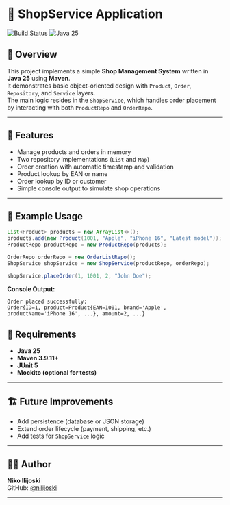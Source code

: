 # 🏪 ShopService Application

[![Build Status](https://github.com/ilijoski/shopservice/actions/workflows/maven.yml/badge.svg)](https://github.com/nilijoski/shop-service/actions)
![Java 25](https://img.shields.io/badge/Java-25-blue.svg?logo=openjdk)

## 📘 Overview
This project implements a simple **Shop Management System** written in **Java 25** using **Maven**.  
It demonstrates basic object-oriented design with `Product`, `Order`, `Repository`, and `Service` layers.  
The main logic resides in the `ShopService`, which handles order placement by interacting with both `ProductRepo` and `OrderRepo`.

---

## 🚀 Features

- Manage products and orders in memory  
- Two repository implementations (`List` and `Map`)  
- Order creation with automatic timestamp and validation  
- Product lookup by EAN or name  
- Order lookup by ID or customer  
- Simple console output to simulate shop operations  

---

## 🧠 Example Usage

```java
List<Product> products = new ArrayList<>();
products.add(new Product(1001, "Apple", "iPhone 16", "Latest model"));
ProductRepo productRepo = new ProductRepo(products);

OrderRepo orderRepo = new OrderListRepo();
ShopService shopService = new ShopService(productRepo, orderRepo);

shopService.placeOrder(1, 1001, 2, "John Doe");
```

**Console Output:**
```
Order placed successfully:
Order{ID=1, product=Product{EAN=1001, brand='Apple', productName='iPhone 16', ...}, amount=2, ...}
```

## 🧾 Requirements

- **Java 25**
- **Maven 3.9.11+**
- **JUnit 5**
- **Mockito (optional for tests)**

---

## 🏗️ Future Improvements

- Add persistence (database or JSON storage)  
- Extend order lifecycle (payment, shipping, etc.)  
- Add tests for `ShopService` logic  

---

## 🧑‍💻 Author

**Niko Ilijoski**  
GitHub: [@nilijoski](https://github.com/nilijoski)

---
